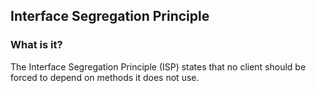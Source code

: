## Interface Segregation Principle

### What is it?

The Interface Segregation Principle (ISP) states that no client should be forced to depend on methods it does not use.